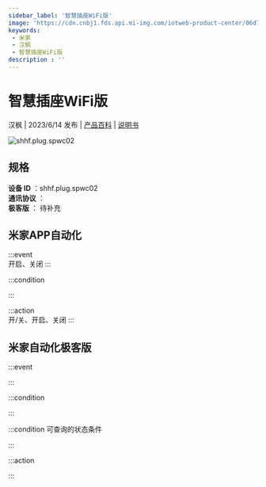 ```yaml
---
sidebar_label: '智慧插座WiFi版'
image: 'https://cdn.cnbj1.fds.api.mi-img.com/iotweb-product-center/06d74968f66460658ff99db4272376db_1680070664230.png?GalaxyAccessKeyId=AKVGLQWBOVIRQ3XLEW&Expires=9223372036854775807&Signature=+P5kfIhd8xGn6AirzJVluWlWQIk='
keywords: 
 - 米家
 - 汉枫
 - 智慧插座WiFi版
description : ''
---
```

# 智慧插座WiFi版

汉枫 | 2023/6/14 发布 | [产品百科](https://home.mi.com/webapp/content/baike/product/index.html?model=shhf.plug.spwc02/) | [说明书](https://home.mi.com/views/introduction.html?model=shhf.plug.spwc02&region=cn)

![shhf.plug.spwc02](https://cdn.cnbj1.fds.api.mi-img.com/iotweb-product-center/06d74968f66460658ff99db4272376db_1680070664230.png?GalaxyAccessKeyId=AKVGLQWBOVIRQ3XLEW&Expires=9223372036854775807&Signature=+P5kfIhd8xGn6AirzJVluWlWQIk=)

## 规格  
> 
**设备 ID** ：shhf.plug.spwc02  
**通讯协议** ：  
**极客版**  ： 待补充 


## 米家APP自动化  

:::event  
开启、关闭
:::

:::condition  

:::

:::action   
开/关、开启、关闭
:::

## 米家自动化极客版  

:::event  

:::

:::condition  

:::

:::condition 可查询的状态条件  

:::

:::action  

:::

        
